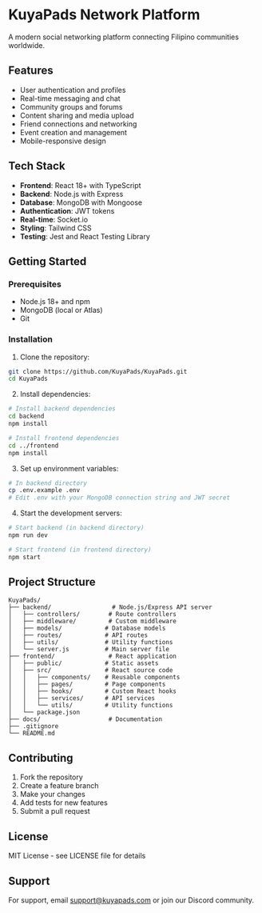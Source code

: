 # KuyaPads Network Platform

A modern social networking platform connecting Filipino communities worldwide.

## Features

- User authentication and profiles
- Real-time messaging and chat
- Community groups and forums
- Content sharing and media upload
- Friend connections and networking
- Event creation and management
- Mobile-responsive design

## Tech Stack

- **Frontend**: React 18+ with TypeScript
- **Backend**: Node.js with Express
- **Database**: MongoDB with Mongoose
- **Authentication**: JWT tokens
- **Real-time**: Socket.io
- **Styling**: Tailwind CSS
- **Testing**: Jest and React Testing Library

## Getting Started

### Prerequisites

- Node.js 18+ and npm
- MongoDB (local or Atlas)
- Git

### Installation

1. Clone the repository:
```bash
git clone https://github.com/KuyaPads/KuyaPads.git
cd KuyaPads
```

2. Install dependencies:
```bash
# Install backend dependencies
cd backend
npm install

# Install frontend dependencies
cd ../frontend
npm install
```

3. Set up environment variables:
```bash
# In backend directory
cp .env.example .env
# Edit .env with your MongoDB connection string and JWT secret
```

4. Start the development servers:
```bash
# Start backend (in backend directory)
npm run dev

# Start frontend (in frontend directory)
npm start
```

## Project Structure

```
KuyaPads/
├── backend/                 # Node.js/Express API server
│   ├── controllers/        # Route controllers
│   ├── middleware/         # Custom middleware
│   ├── models/            # Database models
│   ├── routes/            # API routes
│   ├── utils/             # Utility functions
│   └── server.js          # Main server file
├── frontend/               # React application
│   ├── public/            # Static assets
│   ├── src/               # React source code
│   │   ├── components/    # Reusable components
│   │   ├── pages/         # Page components
│   │   ├── hooks/         # Custom React hooks
│   │   ├── services/      # API services
│   │   └── utils/         # Utility functions
│   └── package.json
├── docs/                   # Documentation
├── .gitignore
└── README.md
```

## Contributing

1. Fork the repository
2. Create a feature branch
3. Make your changes
4. Add tests for new features
5. Submit a pull request

## License

MIT License - see LICENSE file for details

## Support

For support, email support@kuyapads.com or join our Discord community.